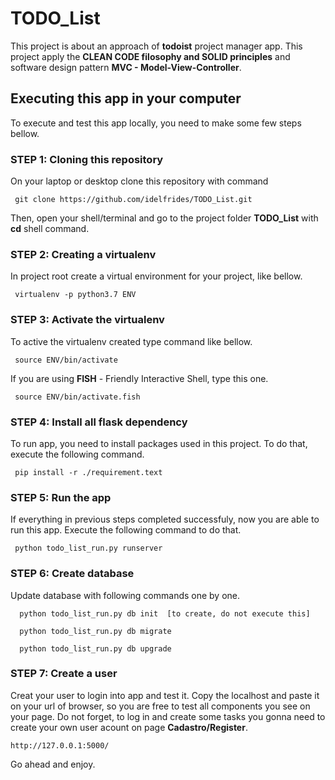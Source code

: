 # TODO_List


This project is about an approach  of **todoist** project manager app.
This project apply the **CLEAN CODE filosophy and SOLID principles**  and software design pattern **MVC - Model-View-Controller**. 


## Executing this app in your computer
To execute and test this app locally, you need to make some few steps bellow.


### STEP 1: Cloning this repository

On your laptop or desktop clone this repository with command 

     git clone https://github.com/idelfrides/TODO_List.git 


Then, open your shell/terminal and go to the project folder **TODO_List**  with **cd** shell command.

### STEP 2: Creating a virtualenv 

In project root create a virtual environment for your project, like bellow.

     virtualenv -p python3.7 ENV 


### STEP 3: Activate the virtualenv 

To active the virtualenv created  type command  like bellow.

     source ENV/bin/activate
     
If you are using **FISH** - Friendly Interactive Shell, type this one.

     source ENV/bin/activate.fish
     

### STEP 4: Install all flask dependency

To run app, you need to install packages used in this project. To do that, execute the following  command.

     pip install -r ./requirement.text


### STEP 5: Run the app

If everything in previous steps completed successfuly, now you are able to run this app. Execute  the following  command to do that.

     python todo_list_run.py runserver
     


### STEP 6: Create database

Update database with following commands one by one.

      python todo_list_run.py db init  [to create, do not execute this]
      
      python todo_list_run.py db migrate
          
      python todo_list_run.py db upgrade
          
          
          
### STEP 7: Create a user

Creat your user to login into app and test it.  Copy the localhost and paste it on your url of browser, so you are free to test all components you see on your page. Do not forget, to log in and create some tasks you gonna need to create your own user acount on page **Cadastro/Register**. 

    http://127.0.0.1:5000/
     

Go ahead and enjoy.
 








